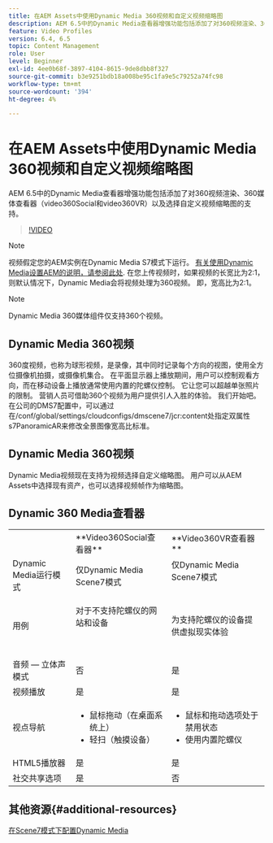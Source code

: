 ```yaml
---
title: 在AEM Assets中使用Dynamic Media 360视频和自定义视频缩略图
description: AEM 6.5中的Dynamic Media查看器增强功能包括添加了对360视频渲染、360媒体查看器（video360Social和video360VR）以及选择自定义视频缩略图的支持。
feature: Video Profiles
version: 6.4, 6.5
topic: Content Management
role: User
level: Beginner
exl-id: 4ee0b68f-3897-4104-8615-9de8dbb8f327
source-git-commit: b3e9251bdb18a008be95c1fa9e5c79252a74fc98
workflow-type: tm+mt
source-wordcount: '394'
ht-degree: 4%

---
```


# 在AEM Assets中使用Dynamic Media 360视频和自定义视频缩略图

AEM 6.5中的Dynamic Media查看器增强功能包括添加了对360视频渲染、360媒体查看器（video360Social和video360VR）以及选择自定义视频缩略图的支持。

>[!VIDEO](https://video.tv.adobe.com/v/26391?quality=12&learn=on)

>[!NOTE]
>
>视频假定您的AEM实例在Dynamic Media S7模式下运行。  [有关使用Dynamic Media设置AEM的说明，请参阅此处](https://helpx.adobe.com/cn/experience-manager/6-3/assets/using/config-dynamic-fp-14410.html). 在您上传视频时，如果视频的长宽比为2:1，则默认情况下，Dynamic Media会将视频处理为360视频。 即，宽高比为2:1。

>[!NOTE]
>
>Dynamic Media 360媒体组件仅支持360个视频。

## Dynamic Media 360视频

360度视频，也称为球形视频，是录像，其中同时记录每个方向的视图，使用全方位摄像机拍摄，或摄像机集合。 在平面显示器上播放期间，用户可以控制观看方向，而在移动设备上播放通常使用内置的陀螺仪控制。  它让您可以超越单张照片的限制。 营销人员可借助360个视频为用户提供引人入胜的体验。  我们开始吧。 在公司的DMS7配置中，可以通过在/conf/global/settings/cloudconfigs/dmscene7/jcr:content处指定双属性s7PanoramicAR来修改全景图像宽高比标准。

## Dynamic Media 360视频

Dynamic Media视频现在支持为视频选择自定义缩略图。 用户可以从AEM Assets中选择现有资产，也可以选择视频帧作为缩略图。

## Dynamic 360 Media查看器

<table> 
 <tbody>
   <tr>
      <td> </td>
      <td>**Video360Social查看器**</td>
      <td>**Video360VR查看器**</td>
   </tr>
   <tr>
      <td>Dynamic Media运行模式</td>
      <td>仅Dynamic Media Scene7模式</td>
      <td>仅Dynamic Media Scene7模式<br>
         <br>
      </td>
   </tr>
   <tr>
      <td>用例</td>
      <td>
         <p>对于不支持陀螺仪的网站和设备</p>
         <p> </p>
      </td>
      <td>
         <p>为支持陀螺仪的设备提供虚拟现实体验 </p>
      </td>
   </tr>
   <tr>
      <td>音频 — 立体声模式</td>
      <td>否</td>
      <td>是</td>
   </tr>
   <tr>
      <td>视频播放</td>
      <td>是</td>
      <td>是</td>
   </tr>
   <tr>
      <td>视点导航</td>
      <td>
         <ul>
            <li>鼠标拖动（在桌面系统上）</li>
            <li>轻扫（触摸设备）</li>
         </ul>
      </td>
      <td>
         <ul>
            <li>鼠标和拖动选项处于禁用状态</li>
            <li>使用内置陀螺仪</li>
         </ul>
      </td>
   </tr>
   <tr>
      <td>HTML5播放器</td>
      <td>是</td>
      <td>是</td>
   </tr>
   <tr>
      <td>社交共享选项</td>
      <td>是</td>
      <td>否</td>
   </tr>
</tbody>
</table>

## 其他资源{#additional-resources}

[在Scene7模式下配置Dynamic Media](https://helpx.adobe.com/experience-manager/6-5/assets/using/config-dms7.html)
